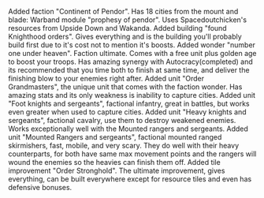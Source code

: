 Added faction "Continent of Pendor". Has 18 cities from the mount and blade: Warband module "prophesy of pendor". Uses Spacedoutchicken's resources from Upside Down and Wakanda. Added building "found Knighthood orders". Gives everything and is the building you'll probably build first due to it's cost not to mention it's boosts. Added wonder "number one under heaven". Faction ultimate. Comes with a free unit plus golden age to boost your troops. Has amazing synergy with Autocracy(completed) and its recommended that you time both to finish at same time, and deliver the finishing blow 
to your enemies right after. Added unit "Order Grandmasters", the unique unit that comes with the faction wonder. Has amazing stats and its only weakness is inability to capture cities. Added unit "Foot knights and sergeants", factional infantry, great in battles, but works even greater when used to capture cities. Added unit "Heavy knights and sergeants", factional cavalry, use them to destroy weakened enemies. Works exceptionally well with the Mounted rangers and sergeants. Added unit "Mounted Rangers and sergeants", factional mounted ranged skirmishers, fast, mobile, and very scary. They do well with their heavy counterparts, for both have same max movement points and the rangers will wound the enemies so the heavies can finish them off. Added tile improvement "Order Stronghold". The ultimate improvement, gives everything, can be built everywhere except for resource tiles and even has defensive bonuses.


